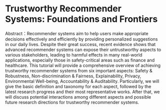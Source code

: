 # Trustworthy Recommender Systems: Foundations and Frontiers


Abstract：Recommender systems aim to help users make appropriate decisions effectively and efficiently by providing personalized suggestions in our daily lives. Despite their great success, recent evidence shows that advanced recommender systems can expose their untrustworthy aspects to various stakeholders, leading to harmful effects in many real-world applications, especially those in safety-critical areas such as finance and healthcare. 
This tutorial will provide a comprehensive overview of achieving trustworthy recommender systems from six important aspects: Safety \& Robustness, Non-discrimination \& Fairness, Explainability, Privacy, Environmental Well-being, Accountability \& Auditability.
Particularly, we will give the basic definition and taxonomy for each aspect, followed by the latest research progress and their most representative works. After that, we will discuss potential interactions among different aspects and possible future research directions for trustworthy recommender systems.
